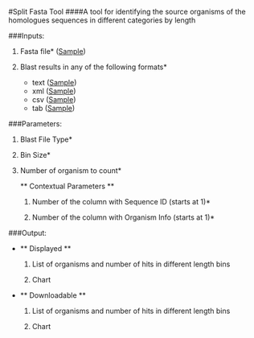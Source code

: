 #Split Fasta Tool
####A tool for identifying the source organisms of the homologues sequences in different categories by length


###Inputs:
 1. Fasta file* ([Sample](/send_file_sample/ORGANNOTFASTA "Sample Fasta File"))
 
 
 2. Blast results in any of the following formats*
 
    * text ([Sample](/send_file_sample/ORGANNOTBLTXT "Sample BLAST Result (txt)"))
    * xml ([Sample](/send_file_sample/ORGANNOTBLXML "Sample BLAST Result (xml)"))
    * csv ([Sample](/send_file_sample/ORGANNOTBLCSV "Sample BLAST Result (csv)"))
    * tab ([Sample](/send_file_sample/ORGANNOTBLTAB "Sample BLAST Result (tab)"))
   
###Parameters:
1. Blast File Type*

2. Bin Size*

3. Number of organism to count*

    ** Contextual Parameters **

    1. Number of the column with Sequence ID (starts at 1)*
    
    2. Number of the column with Organism Info (starts at 1)* 

###Output:

* ** Displayed **

    1. List of organisms and number of hits in different length bins

    2. Chart


* ** Downloadable **
    1. List of organisms and number of hits in different length bins

    2. Chart
        